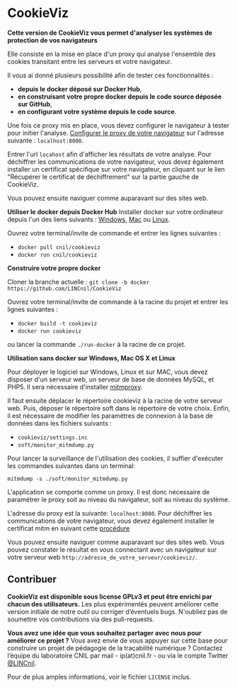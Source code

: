 CookieViz
===

**Cette version de CookieViz vous permet d'analyser les systèmes de protection de vos navigateurs**

Elle consiste en la mise en place d'un proxy qui analyse l'ensemble des cookies transitant entre les serveurs et votre navigateur.

Il vous ai donné plusieurs possibilité afin de tester ces fonctionnalités :
*  **depuis le docker déposé sur Docker Hub**,
*  **en construisant votre propre docker depuis le code source déposée sur GitHub**,
*  **en configurant votre système depuis le code source**.

Une fois ce proxy mis en place, vous devez configurer le navigateur à tester pour initier l'analyse. [Configurer le proxy de votre navigateur](https://fr.wikihow.com/changer-les-param%C3%A8tres-de-proxy) sur l'adresse suivante : ``localhost:8080``.

Entrer l'url ``locahost`` afin d'afficher les résultats de votre analyse. Pour déchiffrer les communications de votre navigateur, vous devez également installer un certificat spécifique sur votre navigateur, en cliquant sur le lien "Récupérer le certificat de déchiffrement" sur la partie gauche de CookieViz. 

Vous pouvez ensuite naviguer comme auparavant sur des sites web.

**Utiliser le docker depuis Docker Hub**
Installer docker sur votre ordinateur depuis l'un des liens suivants : [Windows](https://docs.docker.com/docker-for-mac/install/), [Mac](https://docs.docker.com/docker-for-mac/install/) ou [Linux](https://docs.docker.com/install/linux/docker-ce/ubuntu/).

Ouvrez votre terminal/invite de commande et entrer les lignes suivantes :
 * ``docker pull cnil/cookieviz``
 * ``docker run cnil/cookieviz``

**Construire votre propre docker**

Cloner la branche actuelle : ``git clone -b docker https://github.com/LINCnil/CookieViz``

Ouvrez votre terminal/invite de commande à la racine du projet et entrer les lignes suivantes :
 * ``docker build -t cookieviz``
 * ``docker run cookieviz``

ou lancer la commande ``./run-docker`` à la racine de ce projet.

**Utilisation sans docker sur Windows, Mac OS X et Linux**

Pour déployer le logiciel sur Windows, Linux et sur MAC, vous devez disposer d'un serveur web, un serveur de base de données MySQL, et PHP5. Il sera nécessaire d'installer [mitmproxy](https://mitmproxy.org/).

Il faut ensuite déplacer le répertoire cookieviz à la racine de votre serveur web.
Puis, déposer le répertoire soft dans le répertoire de votre choix.
Enfin, il est nécessaire de modifier les paramètres de connexion à la base de données dans les fichiers suivants :

 * ``cookieviz/settings.inc``
 * ``soft/monitor_mitmdump.py``

Pour lancer la surveillance de l'utilisation des cookies, il suffier d'exécuter les commandes suivantes dans un terminal:

``mitmdump -s ./soft/monitor_mitmdump.py``

L'application se comporte comme un proxy. Il est donc nécessaire de paramétrer le proxy soit au niveau du navigateur, soit au niveau du système.

L'adresse du proxy est la suivante: ``localhost:8080``. Pour déchiffrer les communications de votre navigateur, vous devez également installer le certificat mitm en suivant cette [procédure](https://docs.mitmproxy.org/stable/concepts-certificates/) 

Vous pouvez ensuite naviguer comme auparavant sur des sites web.
Vous pouvez constater le résultat en vous connectant avec un navigateur sur votre serveur web ``http://adresse_de_votre_serveur/cookieviz/``.

Contribuer
--

**CookieViz est disponible sous license GPLv3 et peut être enrichi par chacun des utilisateurs.** Les plus expérimentés peuvent améliorer cette version initiale de notre outil ou corriger d’éventuels bugs. N'oubliez pas de soumettre vos contributions via des pull-requests.

**Vous avez une idée que vous souhaitez partager avec nous pour améliorer ce projet ?** Vous avez envie de vous appuyer sur cette base pour construire un projet de pédagogie de la traçabilité numérique ? Contactez l’équipe du laboratoire CNIL par mail - ip(at)cnil.fr - ou via le compte Twitter [@LINCnil](https://twitter.com/LINCnil).

Pour de plus amples informations, voir le fichier ``LICENSE`` inclus.
